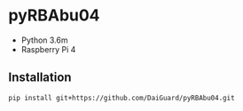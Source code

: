 # pyRBAbu04

- Python 3.6m
- Raspberry Pi 4

## Installation


```bash
pip install git+https://github.com/DaiGuard/pyRBAbu04.git
```